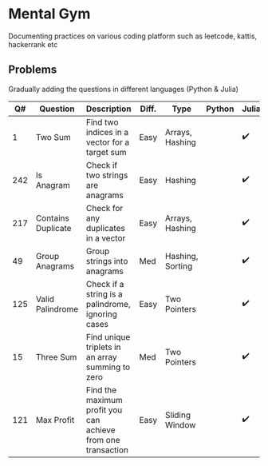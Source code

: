 # Mental Gym
Documenting practices on various coding platform such as leetcode, kattis, hackerrank etc

## Problems

Gradually adding the questions in different languages (Python & Julia)

| Q#  | Question          | Description                                                           | Diff. | Type              | Python | Julia |
|-----|-------------------|-----------------------------------------------------------------------|-------|-------------------|----|----|
| 1   | Two Sum           | Find two indices in a vector for a target sum                        | Easy  | Arrays, Hashing   |    | ✔️ |
| 242 | Is Anagram        | Check if two strings are anagrams                                    | Easy  | Hashing           |    | ✔️ |
| 217 | Contains Duplicate| Check for any duplicates in a vector                                  | Easy  | Arrays, Hashing   |    | ✔️ |
| 49  | Group Anagrams    | Group strings into anagrams                                          | Med  | Hashing, Sorting  |    | ✔️ |
| 125 | Valid Palindrome  | Check if a string is a palindrome, ignoring cases                    | Easy  | Two Pointers      |    | ✔️ |
| 15  | Three Sum         | Find unique triplets in an array summing to zero                     | Med  | Two Pointers      |    | ✔️ |
| 121 | Max Profit        | Find the maximum profit you can achieve from one transaction         | Easy  | Sliding Window    |    | ✔️ |